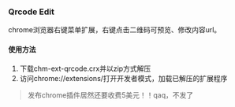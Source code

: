 ### Qrcode Edit

chrome浏览器右键菜单扩展，右键点击二维码可预览、修改内容url。

#### 使用方法

1. 下载chm-ext-qrcode.crx并以zip方式解压
2. 访问chrome://extensions/打开开发者模式，加载已解压的扩展程序

> 发布chrome插件居然还要收费5美元！！qaq，不发了